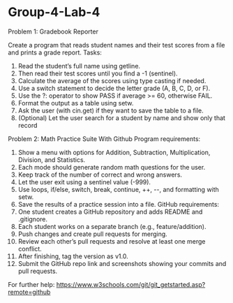 # Group-4-Lab-4
Problem 1: Gradebook Reporter

Create a program that reads student names and their test scores from a file and prints a grade report.
Tasks:
1. Read the student’s full name using getline.
2. Then read their test scores until you find a -1 (sentinel).
3. Calculate the average of the scores using type casting if needed.
4. Use a switch statement to decide the letter grade (A, B, C, D, or F).
5. Use the ?: operator to show PASS if average >= 60, otherwise FAIL.
6. Format the output as a table using setw.
7. Ask the user (with cin.get) if they want to save the table to a file.
8. (Optional) Let the user search for a student by name and show only that record


Problem 2:
Math Practice Suite With Github
Program requirements:
1. Show a menu with options for Addition, Subtraction, Multiplication, Division, and
Statistics.
2. Each mode should generate random math questions for the user.
3. Keep track of the number of correct and wrong answers.
4. Let the user exit using a sentinel value (-999).
5. Use loops, if/else, switch, break, continue, ++, --, and formatting with setw.
6. Save the results of a practice session into a file.
GitHub requirements:
1. One student creates a GitHub repository and adds README and .gitignore.
2. Each student works on a separate branch (e.g., feature/addition).
3. Push changes and create pull requests for merging.
4. Review each other’s pull requests and resolve at least one merge conflict.
5. After finishing, tag the version as v1.0.
6. Submit the GitHub repo link and screenshots showing your commits and pull requests.

For further help:
https://www.w3schools.com/git/git_getstarted.asp?remote=github

